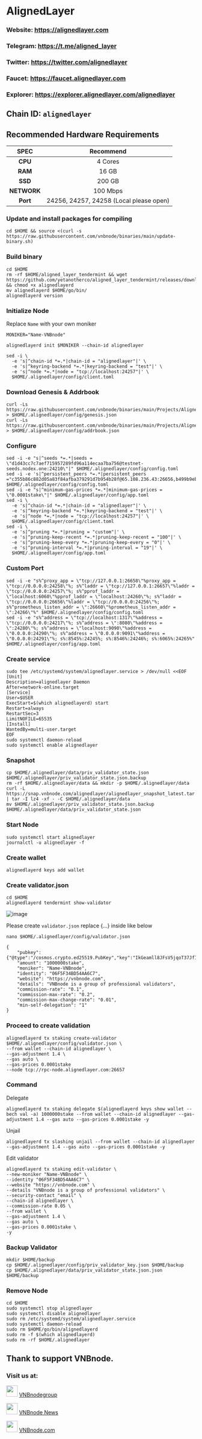 # AlignedLayer

### Website: https://alignedlayer.com

### Telegram: https://t.me/aligned_layer

### Twitter: https://twitter.com/alignedlayer

### Faucet: https://faucet.alignedlayer.com

### Explorer: https://explorer.alignedlayer.com/alignedlayer

## Chain ID: `alignedlayer`

## Recommended Hardware Requirements

|   SPEC      |       Recommend          |
| :---------: | :-----------------------:|
|   **CPU**   |        4 Cores           |
|   **RAM**   |        16 GB             |
|   **SSD**   |        200 GB            |
| **NETWORK** |        100 Mbps          |
|   **Port**  | 24256, 24257, 24258 (Local please open)|

### Update and install packages for compiling
```
cd $HOME && source <(curl -s https://raw.githubusercontent.com/vnbnode/binaries/main/update-binary.sh)
```

### Build binary
```
cd $HOME
rm -rf $HOME/aligned_layer_tendermint && wget https://github.com/yetanotherco/aligned_layer_tendermint/releases/download/v0.1.0/alignedlayerd && chmod +x alignedlayerd
mv alignedlayerd $HOME/go/bin/
alignedlayerd version
```

### Initialize Node
Replace `Name` with your own moniker
```
MONIKER="Name-VNBnode"
```
```
alignedlayerd init $MONIKER --chain-id alignedlayer
```
```
sed -i \
  -e 's|^chain-id *=.*|chain-id = "alignedlayer"|' \
  -e 's|^keyring-backend *=.*|keyring-backend = "test"|' \
  -e 's|^node *=.*|node = "tcp://localhost:24257"|' \
  $HOME/.alignedlayer/config/client.toml
```

### Download Genesis & Addrbook
```
curl -Ls https://raw.githubusercontent.com/vnbnode/binaries/main/Projects/AlignedLayer/genesis.json > $HOME/.alignedlayer/config/genesis.json
curl -Ls https://raw.githubusercontent.com/vnbnode/binaries/main/Projects/AlignedLayer/addrbook.json > $HOME/.alignedlayer/config/addrbook.json
```

### Configure
```
sed -i -e "s|^seeds *=.*|seeds = \"d1d43cc7c7aef715957289fd96a114ecaa7ba756@testnet-seeds.nodex.one:24210\"|" $HOME/.alignedlayer/config/config.toml
sed -i -e 's|^persistent_peers *=.*|persistent_peers ="c355b86c882d05a83f84afba379291d7b954b28f@65.108.236.43:26656,b499b9eb88c1c78ae25fdc7c390090f7542160eb@167.235.12.38:26656,18e1adeadb8cc596375e4212288fcd00690df067@213.199.48.195:26656,d5f2890998932efb906eaa0070030ef3b5480a72@176.57.150.2:24256,6190cd77e6f17763fa6553f355bb4c8088560068@62.171.130.196:24256,68f7bbbeaa79fe5d1043d67f0ad75c03fce8d078@109.199.118.239:24256,2514706bb8a168d3e12e07c66e37a9b585abeeb4@37.60.232.236:24256"|' $HOME/.alignedlayer/config/config.toml
sed -i -e "s|^minimum-gas-prices *=.*|minimum-gas-prices = \"0.0001stake\"|" $HOME/.alignedlayer/config/app.toml
sed -i \
  -e 's|^chain-id *=.*|chain-id = "alignedlayer"|' \
  -e 's|^keyring-backend *=.*|keyring-backend = "test"|' \
  -e 's|^node *=.*|node = "tcp://localhost:24257"|' \
  $HOME/.alignedlayer/config/client.toml
sed -i \
  -e 's|^pruning *=.*|pruning = "custom"|' \
  -e 's|^pruning-keep-recent *=.*|pruning-keep-recent = "100"|' \
  -e 's|^pruning-keep-every *=.*|pruning-keep-every = "0"|' \
  -e 's|^pruning-interval *=.*|pruning-interval = "19"|' \
  $HOME/.alignedlayer/config/app.toml
```

### Custom Port
```
sed -i -e "s%^proxy_app = \"tcp://127.0.0.1:26658\"%proxy_app = \"tcp://0.0.0.0:24258\"%; s%^laddr = \"tcp://127.0.0.1:26657\"%laddr = \"tcp://0.0.0.0:24257\"%; s%^pprof_laddr = \"localhost:6060\"%pprof_laddr = \"localhost:24260\"%; s%^laddr = \"tcp://0.0.0.0:26656\"%laddr = \"tcp://0.0.0.0:24256\"%; s%^prometheus_listen_addr = \":26660\"%prometheus_listen_addr = \":24266\"%" $HOME/.alignedlayer/config/config.toml
sed -i -e "s%^address = \"tcp://localhost:1317\"%address = \"tcp://0.0.0.0:24217\"%; s%^address = \":8080\"%address = \":24280\"%; s%^address = \"localhost:9090\"%address = \"0.0.0.0:24290\"%; s%^address = \"0.0.0.0:9091\"%address = \"0.0.0.0:24291\"%; s%:8545%:24245%; s%:8546%:24246%; s%:6065%:24265%" $HOME/.alignedlayer/config/app.toml
```

### Create service
```
sudo tee /etc/systemd/system/alignedlayer.service > /dev/null <<EOF
[Unit]
Description=alignedlayer Daemon
After=network-online.target
[Service]
User=$USER
ExecStart=$(which alignedlayerd) start
Restart=always
RestartSec=3
LimitNOFILE=65535
[Install]
WantedBy=multi-user.target
EOF
sudo systemctl daemon-reload
sudo systemctl enable alignedlayer
```

### Snapshot
```
cp $HOME/.alignedlayer/data/priv_validator_state.json $HOME/.alignedlayer/priv_validator_state.json.backup
rm -rf $HOME/.alignedlayer/data && mkdir -p $HOME/.alignedlayer/data
curl -L https://snap.vnbnode.com/alignedlayer/alignedlayer_snapshot_latest.tar.lz4 | tar -I lz4 -xf - -C $HOME/.alignedlayer/data
mv $HOME/.alignedlayer/priv_validator_state.json.backup $HOME/.alignedlayer/data/priv_validator_state.json
```

### Start Node
```
sudo systemctl start alignedlayer
journalctl -u alignedlayer -f
```

### Create wallet
```
alignedlayerd keys add wallet
```

### Create validator.json
```
cd $HOME
alignedlayerd tendermint show-validator
```

![image](https://github.com/vnbnode/VNBnode-Guides/assets/76662222/b64a2a03-e384-4b8b-b962-22bad6cfe422)

Please create `validator.json` replace {...} inside like below
```
nano $HOME/.alignedlayer/config/validator.json
```
```
{
    "pubkey": {"@type":"/cosmos.crypto.ed25519.PubKey","key":"IkGeamll8JFsV5jqoT37JfI37Ey/viBTZJLvLv8hlF0="},
    "amount": "1000000stake",
    "moniker": "Name-VNBnode",
    "identity": "06F5F34BD54AA6C7",
    "website": "https://vnbnode.com",
    "details": "VNBnode is a group of professional validators",
    "commission-rate": "0.1",
    "commission-max-rate": "0.2",
    "commission-max-change-rate": "0.01",
    "min-self-delegation": "1"
}
```
### Proceed to create validation
```
alignedlayerd tx staking create-validator $HOME/.alignedlayer/config/validator.json \
--from wallet --chain-id alignedlayer \
--gas-adjustment 1.4 \
--gas auto \
--gas-prices 0.0001stake
--node tcp://rpc-node.alignedlayer.com:26657
```
### Command
Delegate
```
alignedlayerd tx staking delegate $(alignedlayerd keys show wallet --bech val -a) 1000000stake --from wallet --chain-id alignedlayer --gas-adjustment 1.4 --gas auto --gas-prices 0.0001stake -y
```
Unjail
```
alignedlayerd tx slashing unjail --from wallet --chain-id alignedlayer --gas-adjustment 1.4 --gas auto --gas-prices 0.0001stake -y
```
Edit validator
```
alignedlayerd tx staking edit-validator \
--new-moniker "Name-VNBnode" \
--identity "06F5F34BD54AA6C7" \
--website "https://vnbnode.com" \
--details "VNBnode is a group of professional validators" \
--security-contact "email" \
--chain-id alignedlayer \
--commission-rate 0.05 \
--from wallet \
--gas-adjustment 1.4 \
--gas auto \
--gas-prices 0.0001stake \
-y
```

### Backup Validator
```
mkdir $HOME/backup
cp $HOME/.alignedlayer/config/priv_validator_key.json $HOME/backup
cp $HOME/.alignedlayer/data/priv_validator_state.json.json $HOME/backup
```

### Remove Node
```
cd $HOME
sudo systemctl stop alignedlayer
sudo systemctl disable alignedlayer
sudo rm /etc/systemd/system/alignedlayer.service
sudo systemctl daemon-reload
sudo rm $HOME/go/bin/alignedlayerd
sudo rm -f $(which alignedlayerd)
sudo rm -rf $HOME/.alignedlayer
```

## Thank to support VNBnode.
### Visit us at:

<img src="https://user-images.githubusercontent.com/50621007/183283867-56b4d69f-bc6e-4939-b00a-72aa019d1aea.png" width="30"/> <a href="https://t.me/VNBnodegroup" target="_blank">VNBnodegroup</a>

<img src="https://user-images.githubusercontent.com/50621007/183283867-56b4d69f-bc6e-4939-b00a-72aa019d1aea.png" width="30"/> <a href="https://t.me/Vnbnode" target="_blank">VNBnode News</a>

<img src="https://github.com/vnbnode/binaries/blob/main/Logo/VNBnode.jpg" width="30"/> <a href="https://VNBnode.com" target="_blank">VNBnode.com</a>
